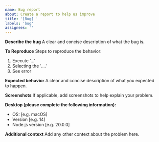 ```yaml
---
name: Bug report
about: Create a report to help us improve
title: '[Bug] '
labels: 'bug'
assignees: ''
---
```


**Describe the bug**
A clear and concise description of what the bug is.

**To Reproduce**
Steps to reproduce the behavior:

1. Execute '...'
2. Selecting the '....'
3. See error

**Expected behavior**
A clear and concise description of what you expected to happen.

**Screenshots**
If applicable, add screenshots to help explain your problem.

**Desktop (please complete the following information):**

- OS: [e.g. macOS]
- Version [e.g. 14]
- Node.js version [e.g. 20.0.0]

**Additional context**
Add any other context about the problem here.
